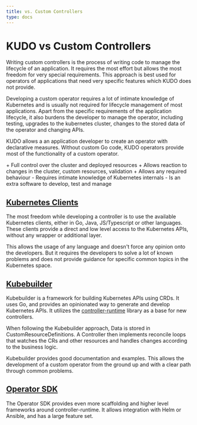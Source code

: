 ```yaml
---
title: vs. Custom Controllers
type: docs
---
```


# KUDO vs Custom Controllers

Writing custom controllers is the process of writing code to manage the lifecycle of an application.
It requires the most effort but allows the most freedom for very special requirements.
This approach is best used for operators of applications that need very specific features which KUDO does not provide.

Developing a custom operator requires a lot of intimate knowledge of Kubernetes and is usually not required
for lifecycle management of most applications. Apart from the specific requirements of the application lifecycle, it
also burdens the developer to manage the operator, including testing, upgrades to the kubernetes cluster, changes to the
stored data of the operator and changing APIs.

KUDO allows a an application developer to create an operator with declarative measures. Without custom Go code,
KUDO operators provide most of the functionality of a custom operator.

\+ Full control over the cluster and deployed resources
\+ Allows reaction to changes in the cluster, custom resources, validation
\+ Allows any required behaviour
\- Requires intimate knowledge of Kubernetes internals
\- Is an extra software to develop, test and manage

## [Kubernetes Clients](https://kubernetes.io/docs/reference/using-api/client-libraries/)

The most freedom while developing a controller is to use the available Kubernetes clients, either in Go, Java,
JS/Typescript or other languages. These clients provide a direct and low level access to the Kubernetes APIs,
without any wrapper or additional layer.

This allows the usage of any language and doesn't force any opinion onto the developers. But it
requires the developers to solve a lot of known problems and does not provide guidance for specific common
topics in the Kubernetes space.

## [Kubebuilder](https://github.com/kubernetes-sigs/kubebuilder)

Kubebuilder is a framework for building Kubernetes APIs using CRDs. It uses Go, and provides an opinionated way
to generate and develop Kubernetes APIs. It utilizes the [controller-runtime](https://github.com/kubernetes-sigs/controller-runtime)
library as a base for new controllers.

When following the Kubebuilder approach, Data is stored in CustomResourceDefinitions. A Controller then implements
reconcile loops that watches the CRs and other resources and handles changes according to the business logic.

Kubebuilder provides good documentation and examples. This allows the development of a custom operator from the
ground up and with a clear path through common problems.

## [Operator SDK](https://github.com/operator-framework/operator-sdk)

The Operator SDK provides even more scaffolding and higher level frameworks around controller-runtime. It allows
integration with Helm or Ansible, and has a large feature set.
